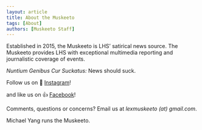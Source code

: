 ```yaml
---
layout: article
title: About the Muskeeto
tags: [About]
authors: [Muskeeto Staff]
---
```


Established in 2015, the Muskeeto is LHS’ satirical news source. The Muskeeto provides LHS with exceptional multimedia reporting and journalistic coverage of events.

*Nuntium Genibus Cur Suckatus:* News should suck.

Follow us on 📸 [Instagram](https://www.instagram.com/lexmuskeeto/)!

and like us on 👍 [Facebook](https://www.facebook.com/muskeeto/)!

Comments, questions or concerns? Email us at *lexmuskeeto (at) gmail.com*.

Michael Yang runs the Muskeeto.
